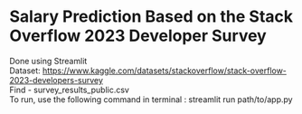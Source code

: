 # Salary Prediction Based on the Stack Overflow 2023 Developer Survey
Done using Streamlit \
Dataset: https://www.kaggle.com/datasets/stackoverflow/stack-overflow-2023-developers-survey \
Find - survey_results_public.csv \
To run, use the following command in terminal :  streamlit run path/to/app.py
